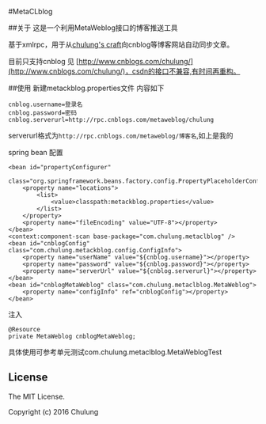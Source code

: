 #MetaCLblog


##关于
这是一个利用MetaWeblog接口的博客推送工具

基于xmlrpc，用于从[chulung's craft](http://blog.chulung.com)向cnblog等博客网站自动同步文章。

目前只支持cnblog 见 [http://www.cnblogs.com/chulung/](http://www.cnblogs.com/chulung/)，csdn的接口不兼容,有时间再重构。

##使用
新建metackblog.properties文件 内容如下

	cnblog.username=登录名
	cnblog.password=密码
	cnblog.serverurl=http://rpc.cnblogs.com/metaweblog/chulung
	
serverurl格式为`http://rpc.cnblogs.com/metaweblog/博客名`,如上是我的

spring bean 配置

	<bean id="propertyConfigurer"
		class="org.springframework.beans.factory.config.PropertyPlaceholderConfigurer">
		<property name="locations">
			<list>
				<value>classpath:metackblog.properties</value>
			</list>
		</property>
		<property name="fileEncoding" value="UTF-8"></property>
	</bean>
	<context:component-scan base-package="com.chulung.metaclblog" />
	<bean id="cnblogConfig" class="com.chulung.metackblog.config.ConfigInfo">
		<property name="userName" value="${cnblog.username}"></property>
		<property name="password" value="${cnblog.password}"></property>
		<property name="serverUrl" value="${cnblog.serverurl}"></property>
	</bean>
	<bean id="cnblogMetaWeblog" class="com.chulung.metaclblog.MetaWeblog">
		<property name="configInfo" ref="cnblogConfig"></property>
	</bean>

注入
	
	@Resource
	private MetaWeblog cnblogMetaWeblog;	
	
具体使用可参考单元测试com.chulung.metaclblog.MetaWeblogTest

## License

The MIT License.

Copyright (c) 2016 Chulung

